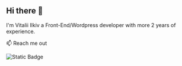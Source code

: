 ## Hi there 👋

I'm Vitalii Ilkiv a Front-End/Wordpress developer with more 2 years of experience.

📫 Reach me out

![Static Badge](https://img.shields.io/badge/Telegram%20-24A1DE?style=flat&logo=Telegram&logoColor=white&link=https%3A%2F%2Ft.me%2Fvit_ilk)


